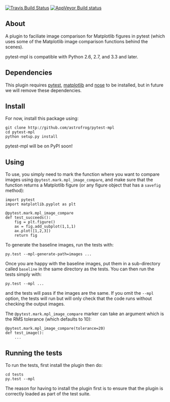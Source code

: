 [![Travis Build Status](https://travis-ci.org/astrofrog/pytest-mpl.svg?branch=master)](https://travis-ci.org/astrofrog/pytest-mpl) 
[![AppVeyor Build status](https://ci.appveyor.com/api/projects/status/mf7hs44scg5mvcyo?svg=true)](https://ci.appveyor.com/project/astrofrog/pytest-mpl)


About
-----

A plugin to faciliate image comparison for Matplotlib figures in pytest (which
uses some of the Matplotlib image comparison functions behind the scenes).

pytest-mpl is compatible with Python 2.6, 2.7, and 3.3 and later.

Dependencies
------------

This plugin requires [pytest](http://pytest.org), [matplotlib](http://www.matplotlib.org) and
[nose](http://nose.readthedocs.org/) to be installed, but in future we will
remove these dependencies.

Install
-------

For now, install this package using:

    git clone http://github.com/astrofrog/pytest-mpl
    cd pytest-mpl
    python setup.py install
    
pytest-mpl will be on PyPI soon!    

Using
-----

To use, you simply need to mark the function where you want to compare images
using ``@pytest.mark.mpl_image_compare``, and make sure that the function
returns a Matplotlib figure (or any figure object that has a ``savefig``
method):


    import pytest
    import matplotlib.pyplot as plt

    @pytest.mark.mpl_image_compare
    def test_succeeds():
        fig = plt.figure()
        ax = fig.add_subplot(1,1,1)
        ax.plot([1,2,3])
        return fig
        
To generate the baseline images, run the tests with:

    py.test --mpl-generate-path=images ...
    
Once you are happy with the baseline images, put them in a sub-directory called
``baseline`` in the same directory as the tests. You can then run the tests
simply with:

    py.test --mpl ...
    
and the tests will pass if the images are the same. If you omit the ``--mpl``
option, the tests will run but will only check that the code runs without
checking the output images.

The ``@pytest.mark.mpl_image_compare`` marker can take an argument which is the
RMS tolerance (which defaults to 10):

    @pytest.mark.mpl_image_compare(tolerance=20)
    def test_image():
        ...
        
Running the tests
-----------------

To run the tests, first install the plugin then do:

    cd tests
    py.test --mpl

The reason for having to install the plugin first is to ensure that the plugin
is correctly loaded as part of the test suite.
